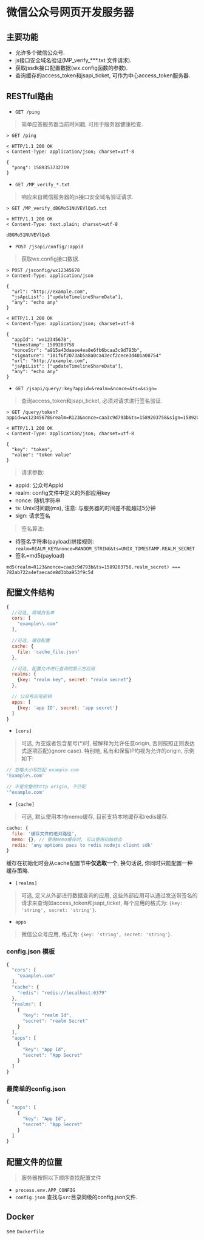 # 微信公众号网页开发服务器

## 主要功能

- 允许多个微信公众号.
- js接口安全域名验证(MP_verify_***.txt 文件请求).
- 获取jssdk接口配置数据(wx.config函数的参数).
- 查询缓存的access_token和jsapi_ticket, 可作为中心access_token服务器.

## RESTful路由

- `GET /ping`

> 简单应答服务器当前时间戳, 可用于服务器健康检查.

```
> GET /ping

< HTTP/1.1 200 OK
< Content-Type: application/json; charset=utf-8

{
  "pong": 1589353732719
}
```

- `GET /MP_verify_*.txt`

> 响应来自微信服务器的js接口安全域名验证请求.

```
> GET /MP_verify_dBGMo51NUVEVlQo5.txt

< HTTP/1.1 200 OK
< Content-Type: text.plain; charset=utf-8

dBGMo51NUVEVlQo5
```

- `POST /jsapi/config/:appid`

> 获取wx.config接口数据.

```
> POST /jsconfig/wx12345678
> Content-Type: application/json

{
  "url": "http://example.com",
  "jsApiList": ["updateTimelineShareData"],
  "any": "echo any"
}

< HTTP/1.1 200 OK
< Content-Type: application/json; charset=utf-8

{
  "appId": "wx12345678",
  "timestamp": 1589203758
  "nonceStr": "a915a43daaee4ea8e6fb6bcaa3c9d793b",
  "signature": "181f6f2073ab5a8a0ca43ecf2cece3d401a08754"
  "url": "http://example.com",
  "jsApiList": ["updateTimelineShareData"],
  "any": "echo any"
}
```

- `GET /jsapi/query/:key?appid=&realm=&nonce=&ts=&sign=`

> 查询access_token和jsapi_ticket, 必须对请求进行签名验证.

```
> GET /query/token?appid=wx12345678&realm=R123&nonce=caa3c9d793b&ts=1589203758&sign=1589203758

< HTTP/1.1 200 OK
< Content-Type: application/json; charset=utf-8

{
  "key": "token",
  "value": "token value"
}
```

> 请求参数:

- appid: 公众号AppId
- realm: config文件中定义的外部应用key
- nonce: 随机字符串
- ts: Unix时间戳(ms), 注意: 与服务器的时间差不能超过5分钟
- sign: 请求签名

> 签名算法:

- 待签名字符串(payload)拼接规则: `realm=REALM_KEY&nonce=RANDOM_STRING&ts=UNIX_TIMESTAMP.REALM_SECRET`
- 签名=md5(payload)

`md5(realm=R123&nonce=caa3c9d793b&ts=1589203758.realm_secret) === 782ab722a4efaecade8d3bba953f9c5d`

## 配置文件结构

```js
{
  //可选, 跨域白名单
  cors: [
    "example\\.com"
  ],

  //可选, 缓存配置
  cache: {
    file: 'cache_file.json'
  },

  //可选, 配置允许进行查询的第三方应用
  realms: {
    {key: "realm key", secret: "realm secret"}
  },

  // 公众号应用密钥
  apps: [
    {key: 'app ID', secret: 'app secret'}
  ]
}
```

- `[cors]`

> 可选, 为空或者包含星号(*)时, 被解释为允许任意origin, 否则按照正则表达式逐项匹配(ignore case). 特别地, 私有和保留IP均视为允许的origin, 示例如下:

```js
// 忽略大小写匹配 example.com
'Example\.com'

// 不是完整的http origin, 不匹配
'^example.com'
```

- `[cache]`

> 可选, 默认使用本地memo缓存, 目前支持本地缓存和redis缓存.

```js
cache: {
  file: '缓存文件的绝对路径',
  memo: {}, // 使用memo缓存时, 可以使用初始状态
  redis: 'any options pass to redis nodejs client sdk'
}
```

缓存在初始化时会从cache配置节中**仅选取一个**, 换句话说, 你同时只能配置一种缓存策略.

- `[realms]`

> 可选, 定义从外部进行数据查询的应用, 这些外部应用可以通过发送带签名的请求来查询如access_token和jsapi_ticket, 每个应用的格式为: `{key: 'string', secret: 'string'}`.

- `apps`

> 微信公众号应用, 格式为: `{key: 'string', secret: 'string'}`.

### config.json 模板

```js
{
  "cors": [
    "example\.com"
  ],
  "cache": {
    "redis": "redis://localhost:6379"
  },
  "realms": [
    {
      "key": "realm Id",
      "secret": "realm Secret"
    }
  ],
  "apps": [
    {
      "key": "App Id",
      "secret": "App Secret"
    }
  ]
}
```

### 最简单的config.json
```js
{
  "apps": [
    {
      "key": "App Id",
      "secret": "App Secret"
    }
  ]
}
```

## 配置文件的位置

> 服务器按照以下顺序查找配置文件

- `process.env.APP_CONFIG`
- `config.json` 查找与`src`目录同级的config.json文件.

## Docker

see `Dockerfile`